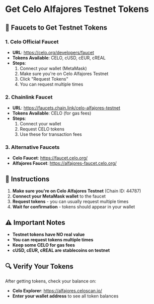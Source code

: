 # Get Celo Alfajores Testnet Tokens

## 🚰 **Faucets to Get Testnet Tokens**

### **1. Celo Official Faucet**
- **URL**: https://celo.org/developers/faucet
- **Tokens Available**: CELO, cUSD, cEUR, cREAL
- **Steps**:
  1. Connect your wallet (MetaMask)
  2. Make sure you're on Celo Alfajores Testnet
  3. Click "Request Tokens"
  4. You can request multiple times

### **2. Chainlink Faucet**
- **URL**: https://faucets.chain.link/celo-alfajores-testnet
- **Tokens Available**: CELO (for gas fees)
- **Steps**:
  1. Connect your wallet
  2. Request CELO tokens
  3. Use these for transaction fees

### **3. Alternative Faucets**
- **Celo Faucet**: https://faucet.celo.org/
- **Alfajores Faucet**: https://alfajores-faucet.celo.org/

## 📝 **Instructions**

1. **Make sure you're on Celo Alfajores Testnet** (Chain ID: 44787)
2. **Connect your MetaMask wallet** to the faucet
3. **Request tokens** - you can usually request multiple times
4. **Wait for confirmation** - tokens should appear in your wallet

## ⚠️ **Important Notes**

- **Testnet tokens have NO real value**
- **You can request tokens multiple times**
- **Keep some CELO for gas fees**
- **cUSD, cEUR, cREAL are stablecoins on testnet**

## 🔍 **Verify Your Tokens**

After getting tokens, check your balance on:
- **Celo Explorer**: https://alfajores.celoscan.io/
- **Enter your wallet address** to see all token balances
